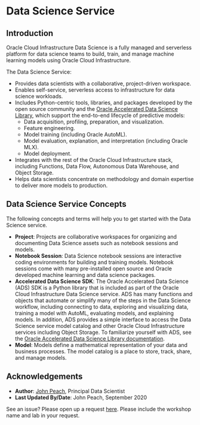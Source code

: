 # Data Science Service

## Introduction

Oracle Cloud Infrastructure Data Science is a fully managed and serverless platform for data science teams to build, train, and manage machine learning models using Oracle Cloud Infrastructure.

The Data Science Service:
* Provides data scientists with a collaborative, project-driven workspace.
* Enables self-service, serverless access to infrastructure for data science workloads.
* Includes Python-centric tools, libraries, and packages developed by the open source community and the [Oracle Accelerated Data Science Library](https://docs.cloud.oracle.com/iaas/tools/ads-sdk/latest/index.html), which support the end-to-end lifecycle of predictive models:
    * Data acquisition, profiling, preparation, and visualization.
    * Feature engineering.
    * Model training (including Oracle AutoML).
    * Model evaluation, explanation, and interpretation (including Oracle MLX).
    * Model deployment.
* Integrates with the rest of the Oracle Cloud Infrastructure stack, including Functions, Data Flow, Autonomous Data Warehouse, and Object Storage.
* Helps data scientists concentrate on methodology and domain expertise to deliver more models to production.

## Data Science Service Concepts

The following concepts and terms will help you to get started with the Data Science service.

* **Project**: Projects are collaborative workspaces for organizing and documenting Data Science assets such as notebook sessions and models.
* **Notebook Session**: Data Science notebook sessions are interactive coding environments for building and training models. Notebook sessions come with many pre-installed open source and Oracle developed machine learning and data science packages.
* **Accelerated Data Science SDK**: The Oracle Accelerated Data Science (ADS) SDK is a Python library that is included as part of the Oracle Cloud Infrastructure Data Science service. ADS has many functions and objects that automate or simplify many of the steps in the Data Science workflow, including connecting to data, exploring and visualizing data, training a model with AutoML, evaluating models, and explaining models. In addition, ADS provides a simple interface to access the Data Science service model catalog and other Oracle Cloud Infrastructure services including Object Storage. To familiarize yourself with ADS, see the [Oracle Accelerated Data Science Library documentation](https://docs.cloud.oracle.com/iaas/tools/ads-sdk/latest/index.html).
* **Model**: Models define a mathematical representation of your data and business processes. The model catalog is a place to store, track, share, and manage models.

## Acknowledgements

* **Author**: [John Peach](https://www.linkedin.com/in/jpeach/), Principal Data Scientist
* **Last Updated By/Date**: John Peach, September 2020

See an issue?  Please open up a request [here](https://github.com/oracle/learning-library/issues).   Please include the workshop name and lab in your request.
